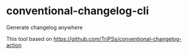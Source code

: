 # conventional-changelog-cli
Generate changelog anywhere

This tool based on https://github.com/TriPSs/conventional-changelog-action
